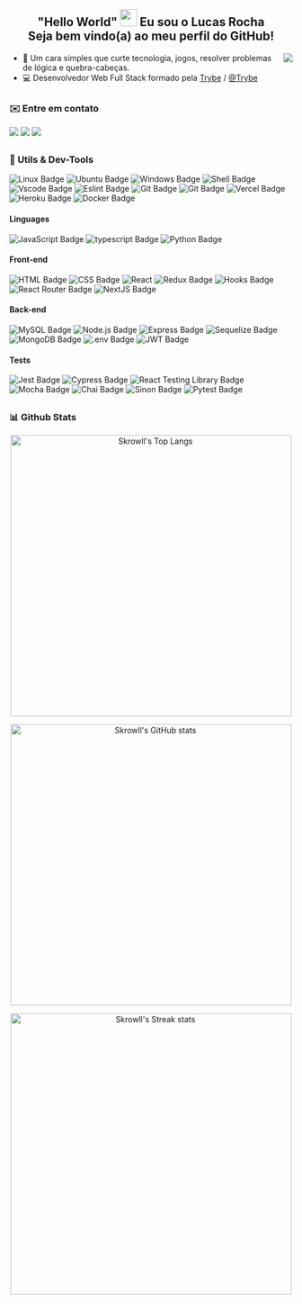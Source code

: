 <h2 align="center">"Hello World" <img width="30px" src="https://em-content.zobj.net/source/noto-emoji-animations/344/waving-hand_1f44b.gif"/>  Eu sou o Lucas Rocha <br> Seja bem vindo(a) ao meu perfil do GitHub!</h2>
<img align="right" src ="https://raw.githubusercontent.com/gist/skrowll/f6c3e204963fbb25bfd7f1cc3a7014af/raw/ddcf260798e5c279c84d257d649b94d6806e2e68/githubcard-v2.svg"/>

- 🚀 Um cara simples que curte tecnologia, jogos, resolver problemas de lógica e quebra-cabeças.
- 💻 Desenvolvedor Web Full Stack formado pela [Trybe](https://www.betrybe.com/) / [@Trybe](https://github.com/tryber)
##
### ✉️ Entre em contato ###
<a href="mailto:lucasdejesus.rocha@hotmail.com" target="_blank"><img src="https://img.shields.io/badge/-email-323330?style=for-the-badge&logo=gmail&logoColor=red"></a>
<a href="https://api.whatsapp.com/send?phone=5511964421447" target="_blank"><img src="https://img.shields.io/badge/-whatsapp-323330?style=for-the-badge&logo=whatsapp&logoColor=green"></a>
<a href="https://www.linkedin.com/in/lucasjrocha/" target="_blank"><img src="https://img.shields.io/badge/-LinkedIn-323330?style=for-the-badge&logo=linkedin&logoColor=blue"></a> 
##
### 🧰 Utils & Dev-Tools ###
![Linux Badge](https://img.shields.io/badge/Linux-323330?style=for-the-badge&logo=linux&logoColor=black)
![Ubuntu Badge](https://img.shields.io/badge/Ubuntu-323330?style=for-the-badge&logo=ubuntu&logoColor=orange)
![Windows Badge](https://img.shields.io/badge/Windows-323330?style=for-the-badge&logo=windows&logoColor=dodgerblue)
![Shell Badge](https://img.shields.io/badge/shell-323330?style=for-the-badge&logo=powershell&logoColor=white)
![Vscode Badge](https://img.shields.io/badge/Vscode-323330?style=for-the-badge&logo=visual%20studio&logoColor=blue)
![Eslint Badge](https://img.shields.io/badge/eslint-323330?style=for-the-badge&logo=eslint&logoColor=mediumslateblue)
![Git Badge](https://img.shields.io/badge/-Git-323330?style=for-the-badge&logo=git&logoColor=red)
![Git Badge](https://img.shields.io/badge/-GitHub-323330?style=for-the-badge&logo=github&logoColor=red)
![Vercel Badge](https://img.shields.io/badge/Vercel-323330?style=for-the-badge&logo=vercel&logoColor=white)
![Heroku Badge](https://img.shields.io/badge/Heroku-323330?style=for-the-badge&logo=heroku&logoColor=blueviolet)
![Docker Badge](https://img.shields.io/badge/Docker-323330?style=for-the-badge&logo=Docker&logoColor=blue)
#### Linguages ####
![JavaScript Badge](https://img.shields.io/badge/JavaScript-323330?style=for-the-badge&logo=javascript&logoColor=F7DF1E)
![typescript Badge](https://img.shields.io/badge/Typescript-323330?style=for-the-badge&logo=typescript&logoColor=blue)
![Python Badge](https://img.shields.io/badge/Python-323330?style=for-the-badge&logo=python&logoColor=yellow)
#### Front-end ####
![HTML Badge](https://img.shields.io/badge/-HTML-323330?style=for-the-badge&logo=html5&logoColor=orange)
![CSS Badge](https://img.shields.io/badge/-CSS-323330?style=for-the-badge&logo=css3&logoColor=blue)
![React](https://img.shields.io/badge/react-323330?style=for-the-badge&logo=react&logoColor=cyan)
![Redux Badge](https://img.shields.io/badge/-Redux-323330?style=for-the-badge&logo=Redux&logoColor=purple)
![Hooks Badge](https://img.shields.io/badge/-Hooks-323330?style=for-the-badge&logo=React&logoColor=cyan)
![React Router Badge](https://img.shields.io/badge/-React%20Router-323330?style=for-the-badge&logo=React-router&logoColor=red)
![NextJS Badge](https://img.shields.io/badge/-Next.js-323330?style=for-the-badge&logo=Next.js&logoColor=white)
#### Back-end ####
![MySQL Badge](https://img.shields.io/badge/MySQL-323330?style=for-the-badge&logo=mysql&logoColor=blue)
![Node.js Badge](https://img.shields.io/badge/-Node.js-323330?style=for-the-badge&logo=node.js&logoColor=green)
![Express Badge](https://img.shields.io/badge/-Express.js-323330?style=for-the-badge&logo=Express&logoColor=black)
![Sequelize Badge](https://img.shields.io/badge/-Sequelize-323330?style=for-the-badge&logo=sequelize&logoColor=blue)
![MongoDB Badge](https://img.shields.io/badge/-Mongodb-323330?style=for-the-badge&logo=mongodb&logoColor=green)
![.env Badge](https://img.shields.io/badge/.env-323330?style=for-the-badge&logo=.env&logoColor=yellow)
![JWT Badge](https://img.shields.io/badge/json%20web%20tokens-323330?style=for-the-badge&logo=json-web-tokens&logoColor=magenta)
#### Tests ####
![Jest Badge](https://img.shields.io/badge/-Jest-323330?style=for-the-badge&logo=jest&logoColor=orangered)
![Cypress Badge](https://img.shields.io/badge/-Cypress-323330?style=for-the-badge&logo=cypress&logoColor=white)
![React Testing Library Badge](https://img.shields.io/badge/-RTL-323330?style=for-the-badge&logo=testing-library&logoColor=#E33332)
![Mocha Badge](https://img.shields.io/badge/Mocha-323330?style=for-the-badge&logo=mocha&logoColor=#8D6748)
![Chai Badge](https://img.shields.io/badge/Chai-323330?style=for-the-badge&logo=chai&logoColor=red)
![Sinon Badge](https://img.shields.io/badge/sinon.js-323330?style=for-the-badge&logo=sinon)
![Pytest Badge](https://img.shields.io/badge/Pytest-323330?style=for-the-badge&logo=pytest&logoColor=blue)

##
### 📊 Github Stats ###

<div align="center">
  <p><img align="center" width="500em" alt="Skrowll's Top Langs" src ="https://github-readme-stats.vercel.app/api/top-langs?username=skrowll&show_icons=true&locale=en&layout=compact&theme=onedark"/></p>
  <p><img align="center" width="500em" alt="Skrowll's GitHub stats" src ="https://github-readme-stats.vercel.app/api?username=skrowll&count_private=true&show_icons=true&hide=issues,contribs&theme=onedark"/></p>
  <p><img align="center" width="500em" alt="Skrowll's Streak stats" src ="https://github-readme-streak-stats.herokuapp.com/?user=skrowll&theme=onedark&"/></p>
</div>

##

<!---
- 👋 Hi, I’m @skrowll
- 👀 I’m interested in ...
- 🌱 I’m currently learning ...
- 💞️ I’m looking to collaborate on ...
- 📫 How to reach me ...


skrowll/skrowll is a ✨ special ✨ repository because its `README.md` (this file) appears on your GitHub profile.
You can click the Preview link to take a look at your changes.
--->
